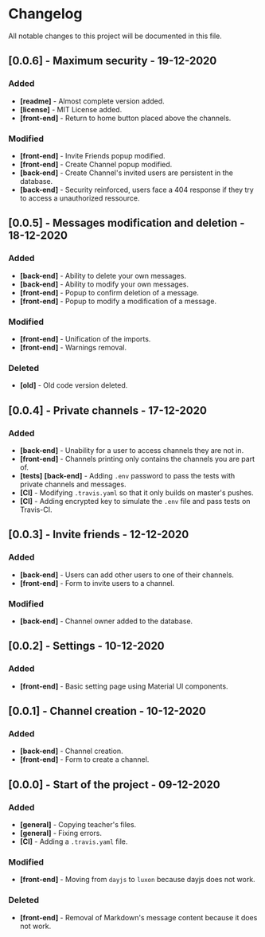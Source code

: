 # Changelog

All notable changes to this project will be documented in this file.

## [0.0.6] - Maximum security  - 19-12-2020

### Added

- **[readme]** - Almost complete version added.
- **[license]** - MIT License added.
- **[front-end]** - Return to home button placed above the channels.

### Modified

- **[front-end]** - Invite Friends popup modified.
- **[front-end]** - Create Channel popup modified.
- **[back-end]** - Create Channel's invited users are persistent in the database.
- **[back-end]** - Security reinforced, users face a 404 response if they try to access a unauthorized ressource.

## [0.0.5] - Messages modification and deletion - 18-12-2020

### Added

- **[back-end]** - Ability to delete your own messages.
- **[back-end]** - Ability to modify your own messages.
- **[front-end]** - Popup to confirm deletion of a message.
- **[front-end]** - Popup to modify a modification of a message.

### Modified

- **[front-end]** - Unification of the imports.
- **[front-end]** - Warnings removal.

### Deleted

- **[old]** - Old code version deleted.

## [0.0.4] - Private channels - 17-12-2020

### Added

- **[back-end]** - Unability for a user to access channels they are not in.
- **[front-end]** - Channels printing only contains the channels you are part of.
- **[tests]** **[back-end]** - Adding `.env` password to pass the tests with private channels and messages.
- **[CI]** - Modifying `.travis.yaml` so that it only builds on master's pushes.
- **[CI]** - Adding encrypted key to simulate the `.env` file and pass tests on Travis-CI.

## [0.0.3] - Invite friends - 12-12-2020

### Added

- **[back-end]** - Users can add other users to one of their channels.
- **[front-end]** - Form to invite users to a channel.

### Modified

- **[back-end]** - Channel owner added to the database.

## [0.0.2] - Settings - 10-12-2020

### Added

- **[front-end]** - Basic setting page using Material UI components.

## [0.0.1] - Channel creation - 10-12-2020

### Added

- **[back-end]** - Channel creation.
- **[front-end]** - Form to create a channel.

## [0.0.0] - Start of the project - 09-12-2020

### Added

- **[general]** - Copying teacher's files.
- **[general]** - Fixing errors.
- **[CI]** - Adding a `.travis.yaml` file.

### Modified

- **[front-end]** - Moving from `dayjs` to `luxon` because dayjs does not work.

### Deleted

- **[front-end]** - Removal of Markdown's message content because it does not work.